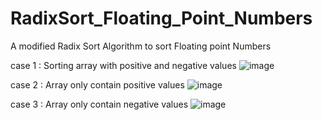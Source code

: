 # RadixSort_Floating_Point_Numbers
A modified Radix Sort Algorithm to sort Floating point Numbers 

case 1 : Sorting array with positive and negative values 
![image](https://github.com/Pmaneemay/RadixSort_Floating_Point_Numbers/assets/93761027/642ab723-80d9-4f14-966b-b2de655dcca5)

case 2 : Array only contain positive values 
![image](https://github.com/Pmaneemay/RadixSort_Floating_Point_Numbers/assets/93761027/ebf44a64-ea76-4bc7-992a-f156f222129e)

case 3 : Array only contain negative values 
![image](https://github.com/Pmaneemay/RadixSort_Floating_Point_Numbers/assets/93761027/0c154050-f695-468e-a7c4-0e0d9f46bdf6)
